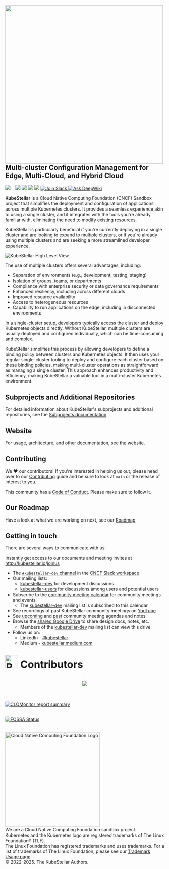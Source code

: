 <!-- Note that this repo has two readme files, with content that is as nearly identical as is practical: `/README.md` and `/docs/content/readme.md` -->

<img alt="" width="500px" align="left" src="KubeStellar-with-Logo.png" />

<br/>
<br/>
<br/>
<br/>

## Multi-cluster Configuration Management for Edge, Multi-Cloud, and Hybrid Cloud

[![](https://img.shields.io/badge/first--timers--only-friendly-blue.svg?style=flat-square)](https://www.firsttimersonly.com/)&nbsp;&nbsp;&nbsp;
[![](https://github.com/kubestellar/kubestellar/actions/workflows/broken-links-crawler.yml/badge.svg)](https://github.com/kubestellar/kubestellar/actions/workflows/broken-links-crawler.yml)
[![](https://www.bestpractices.dev/projects/8266/badge)](https://www.bestpractices.dev/projects/8266)
[![](https://api.scorecard.dev/projects/github.com/kubestellar/kubestellar/badge)](https://scorecard.dev/viewer/?uri=github.com/kubestellar/kubestellar)
[![](https://img.shields.io/endpoint?url=https://artifacthub.io/badge/repository/kubestellar)](https://artifacthub.io/packages/search?repo=kubestellar)
<a href="https://cloud-native.slack.com/archives/C097094RZ3M"> 
    <img alt="Join Slack" src="https://img.shields.io/badge/KubeStellar-Join%20Slack-blue?logo=slack">
  </a>
<a href="https://deepwiki.com/kubestellar/kubestellar">
  <img src="https://deepwiki.com/badge.svg" alt="Ask DeepWiki">
</a>

**KubeStellar** is a Cloud Native Computing Foundation (CNCF) Sandbox project that simplifies the deployment and configuration of applications across multiple Kubernetes clusters. It provides a seamless experience akin to using a single cluster, and it integrates with the tools you're already familiar with, eliminating the need to modify existing resources.

KubeStellar is particularly beneficial if you're currently deploying in a single cluster and are looking to expand to multiple clusters, or if you're already using multiple clusters and are seeking a more streamlined developer experience.


![KubeStellar High Level View](docs/content/images/kubestellar-high-level.png)


The use of multiple clusters offers several advantages, including:

- Separation of environments (e.g., development, testing, staging)
- Isolation of groups, teams, or departments
- Compliance with enterprise security or data governance requirements
- Enhanced resiliency, including across different clouds
- Improved resource availability
- Access to heterogeneous resources
- Capability to run applications on the edge, including in disconnected environments

In a single-cluster setup, developers typically access the cluster and deploy Kubernetes objects directly. Without KubeStellar, multiple clusters are usually deployed and configured individually, which can be time-consuming and complex.

KubeStellar simplifies this process by allowing developers to define a binding policy between clusters and Kubernetes objects. It then uses your regular single-cluster tooling to deploy and configure each cluster based on these binding policies, making multi-cluster operations as straightforward as managing a single cluster. This approach enhances productivity and efficiency, making KubeStellar a valuable tool in a multi-cluster Kubernetes environment.

## Subprojects and Additional Repositories

For detailed information about KubeStellar's subprojects and additional repositories, see the [Subprojects documentation](docs/content/direct/subprojects.md).

## Website

For usage, architecture, and other documentation, see [the website](https://kubestellar.io).

## Contributing

We ❤️ our contributors! If you're interested in helping us out, please head over to our [Contributing](https://github.com/kubestellar/kubestellar/blob/main/CONTRIBUTING.md) guide and be sure to look at `main` or the release of interest to you.

This community has a [Code of Conduct](./CODE_OF_CONDUCT.md). Please make sure to follow it.

## Our Roadmap
Have a look at what we are working on next, see our [Roadmap](docs/content/direct/roadmap.md) 

## Getting in touch

There are several ways to communicate with us:

Instantly get access to our documents and meeting invites at http://kubestellar.io/joinus

- The [`#kubestellar-dev` channel](https://cloud-native.slack.com/archives/C097094RZ3M) in the [CNCF Slack workspace](https://communityinviter.com/apps/cloud-native/cncf)
- Our mailing lists:
    - [kubestellar-dev](https://groups.google.com/g/kubestellar-dev) for development discussions
    - [kubestellar-users](https://groups.google.com/g/kubestellar-users) for discussions among users and potential users
- Subscribe to the [community meeting calendar](https://calendar.google.com/calendar/event?action=TEMPLATE&tmeid=MWM4a2loZDZrOWwzZWQzZ29xanZwa3NuMWdfMjAyMzA1MThUMTQwMDAwWiBiM2Q2NWM5MmJlZDdhOTg4NGVmN2ZlOWUzZjZjOGZlZDE2ZjZmYjJmODExZjU3NTBmNTQ3NTY3YTVkZDU4ZmVkQGc&tmsrc=b3d65c92bed7a9884ef7fe9e3f6c8fed16f6fb2f811f5750f547567a5dd58fed%40group.calendar.google.com&scp=ALL) for community meetings and events
    - The [kubestellar-dev](https://groups.google.com/g/kubestellar-dev) mailing list is subscribed to this calendar
- See recordings of past KubeStellar community meetings on [YouTube](https://www.youtube.com/@kubestellar)
- See [upcoming](https://github.com/kubestellar/kubestellar/issues?q=is%3Aissue+is%3Aopen+label%3Acommunity-meeting) and [past](https://github.com/kubestellar/kubestellar/issues?q=is%3Aissue+is%3Aclosed+label%3Acommunity-meeting) community meeting agendas and notes
- Browse the [shared Google Drive](https://drive.google.com/drive/folders/1p68MwkX0sYdTvtup0DcnAEsnXElobFLS?usp=sharing) to share design docs, notes, etc.
    - Members of the [kubestellar-dev](https://groups.google.com/g/kubestellar-dev) mailing list can view this drive
- Follow us on:
   - LinkedIn - [#kubestellar](https://www.linkedin.com/feed/hashtag/?keywords=kubestellar)
   - Medium - [kubestellar.medium.com](https://medium.com/@kubestellar/list/predefined:e785a0675051:READING_LIST)


<div>
<h2><font size="6"><img src="https://raw.githubusercontent.com/Tarikul-Islam-Anik/Animated-Fluent-Emojis/master/Emojis/Smilies/Red%20Heart.png" alt="Red Heart" width="40" height="40" /> Contributors </font></h2>
</div>
<br>

<center>
<a href="https://github.com/kubestellar/kubestellar/graphs/contributors">
  <img src="https://contrib.rocks/image?repo=kubestellar/kubestellar" />
</a>
</center>
<br>
<br>

[![CLOMonitor report summary](https://clomonitor.io/api/projects/cncf/kubestellar/report-summary?theme=light)](https://clomonitor.io/projects/cncf/kubestellar)
<br>
<br>

[![FOSSA Status](https://app.fossa.com/api/projects/git%2Bgithub.com%2Fkubestellar%2Fkubestellar.svg?type=large&issueType=license)](https://app.fossa.com/projects/git%2Bgithub.com%2Fkubestellar%2Fkubestellar?ref=badge_large&issueType=license)
<br>
<br>

<td>
    <a href="https://landscape.cncf.io">
        <img src="/docs/overrides/images/cncf-color.png" width="300px;" alt="Cloud Native Computing Foundation Logo"/>
    </a>
</td>
<br>We are a Cloud Native Computing Foundation sandbox project.
<br>Kubernetes and the Kubernetes logo are registered trademarks of The Linux Foundation® (TLF).
<br>The Linux Foundation has registered trademarks and uses trademarks. For a list of trademarks of The Linux Foundation, please see our <a href="https://www.linuxfoundation.org/legal/trademark-usage">Trademark Usage page</a>.
<br>© 2022-2025. The KubeStellar Authors.

